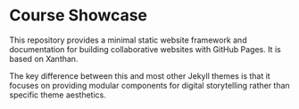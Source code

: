 # Course Showcase
This repository provides a minimal static website framework and documentation for building collaborative websites with GitHub Pages. It is based on Xanthan. 

The key difference between this and most other Jekyll themes is that it focuses on providing modular components for digital storytelling rather than specific theme aesthetics. 

